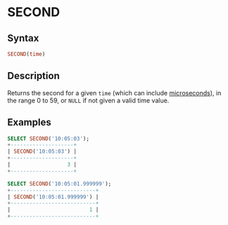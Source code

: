 # SECOND

## Syntax

```sql
SECOND(time)
```

## Description

Returns the second for a given `time` (which can include [microseconds](/built-in-functions/date-time-functions/microseconds-in-mariadb/)), in the range 0 to 59, or `NULL` if not given a valid time value.

## Examples

```sql
SELECT SECOND('10:05:03');
+--------------------+
| SECOND('10:05:03') |
+--------------------+
|                  3 |
+--------------------+

SELECT SECOND('10:05:01.999999');
+---------------------------+
| SECOND('10:05:01.999999') |
+---------------------------+
|                         1 |
+---------------------------+
```